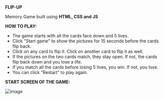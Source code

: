 **FLIP-UP**

Memory Game built using **HTML, CSS and JS**

**HOW TO PLAY:**

- The game starts with all the cards face down and 5 lives.
- Click "Start game" to show the pictures for 15 seconds before the cards flip back.
- Click on any card to flip it. Click on another card to flip it as well.
- If the pictures on the two cards match, they stay open. If not, the cards flip back down and you lose a life.
- If you match all the cards before losing 5 lives, you win. If not, you lose.
- You can click "Restart" to play again.


**START SCREEN OF THE GAME:**

![image](https://github.com/aishu-ch/Memory-game/assets/150415443/47b443be-6e28-45ae-9101-1a1d8a67610b)








